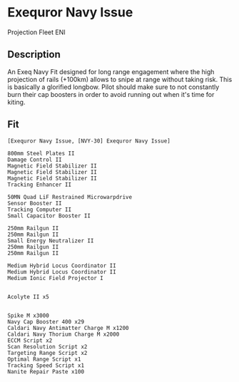 # Exequror Navy Issue 
Projection Fleet ENI

## Description

An Exeq Navy Fit designed for long range engagement where the high projection of rails (+100km) allows
to snipe at range without taking risk. This is basically a glorified longbow. Pilot should make sure
to not constantly burn their cap boosters in order to avoid running out when it's time for kiting.

## Fit
```
[Exequror Navy Issue, [NVY-30] Exequror Navy Issue]

800mm Steel Plates II
Damage Control II
Magnetic Field Stabilizer II
Magnetic Field Stabilizer II
Magnetic Field Stabilizer II
Tracking Enhancer II

50MN Quad LiF Restrained Microwarpdrive
Sensor Booster II
Tracking Computer II
Small Capacitor Booster II

250mm Railgun II
250mm Railgun II
Small Energy Neutralizer II
250mm Railgun II
250mm Railgun II

Medium Hybrid Locus Coordinator II
Medium Hybrid Locus Coordinator II
Medium Ionic Field Projector I


Acolyte II x5


Spike M x3000
Navy Cap Booster 400 x29
Caldari Navy Antimatter Charge M x1200
Caldari Navy Thorium Charge M x2000
ECCM Script x2
Scan Resolution Script x2
Targeting Range Script x2
Optimal Range Script x1
Tracking Speed Script x1
Nanite Repair Paste x100
```